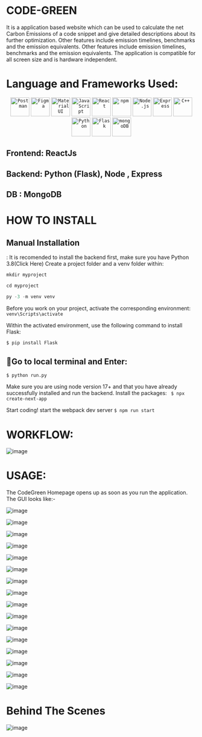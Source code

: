 # CODE-GREEN
It is a application based website which can be used to calculate the net Carbon Emissions of a code snippet and give detailed descriptions about its further optimization. Other features include emission timelines, benchmarks and the emission equivalents.
Other features include emission timelines, benchmarks and the emission equivalents.
The application is compatible for all screen size and is hardware independent.

# Language and Frameworks Used:

<div align="center">
	<code><img height="50" src="https://user-images.githubusercontent.com/25181517/192109061-e138ca71-337c-4019-8d42-4792fdaa7128.png" alt="Postman" title="Postman" /></code>
	<code><img height="50" src="https://user-images.githubusercontent.com/25181517/189715289-df3ee512-6eca-463f-a0f4-c10d94a06b2f.png" alt="Figma" title="Figma" /></code>
	<code><img height="50" src="https://user-images.githubusercontent.com/25181517/189716630-fe6c084c-6c66-43af-aa49-64c8aea4a5c2.png" alt="Material UI" title="Material UI" /></code>
	<code><img height="50" src="https://user-images.githubusercontent.com/25181517/117447155-6a868a00-af3d-11eb-9cfe-245df15c9f3f.png" alt="JavaScript" title="JavaScript" /></code>
	<code><img height="50" src="https://user-images.githubusercontent.com/25181517/183897015-94a058a6-b86e-4e42-a37f-bf92061753e5.png" alt="React" title="React" /></code>
	<code><img height="50" src="https://user-images.githubusercontent.com/25181517/121401671-49102800-c959-11eb-9f6f-74d49a5e1774.png" alt="npm" title="npm" /></code>
	<code><img height="50" src="https://user-images.githubusercontent.com/25181517/183568594-85e280a7-0d7e-4d1a-9028-c8c2209e073c.png" alt="Node.js" title="Node.js" /></code>
	<code><img height="50" src="https://user-images.githubusercontent.com/25181517/183859966-a3462d8d-1bc7-4880-b353-e2cbed900ed6.png" alt="Express" title="Express" /></code>
	<code><img height="50" src="https://user-images.githubusercontent.com/25181517/192106073-90fffafe-3562-4ff9-a37e-c77a2da0ff58.png" alt="C++" title="C++" /></code>
	<code><img height="50" src="https://user-images.githubusercontent.com/25181517/183423507-c056a6f9-1ba8-4312-a350-19bcbc5a8697.png" alt="Python" title="Python" /></code>
	<code><img height="50" src="https://user-images.githubusercontent.com/25181517/183423775-2276e25d-d43d-4e58-890b-edbc88e915f7.png" alt="Flask" title="Flask" /></code>
	<code><img height="50" src="https://user-images.githubusercontent.com/25181517/182884177-d48a8579-2cd0-447a-b9a6-ffc7cb02560e.png" alt="mongoDB" title="mongoDB" /></code>
</div>

## Frontend: ReactJs

## Backend: Python (Flask), Node , Express 

## DB :  MongoDB 

# HOW TO INSTALL

## Manual Installation
:
It is recomended to install the backend first, make sure you have Python 3.8(Click Here)
Create a project folder and a venv folder within:

```javascript 
mkdir myproject
```

```javascript 
cd myproject
```


```python
py -3 -m venv venv
```

Before you work on your project, activate the corresponding environment:
`venv\Scripts\activate`

Within the activated environment, use the following command to install Flask:

```python
$ pip install Flask
```


## Go to local terminal and Enter:
`$ python run.py`


Make sure you are using node version 17+ and that you have already successfully installed and run the backend.
Install the packages: ` $ npx create-next-app`

Start coding! start the webpack dev server `$ npm run start`


# WORKFLOW:




![image](https://user-images.githubusercontent.com/117106268/231237624-9c1d5cab-9522-4022-a6f3-31dc7ba100be.png)






 
# USAGE:

The CodeGreen Homepage opens up as soon as you run the application. The GUI looks like:-





![image](https://user-images.githubusercontent.com/117106268/231237772-ec18f5dc-8923-4862-a967-25c7104e4252.png)







![image](https://user-images.githubusercontent.com/117106268/231237849-e35507db-ef8a-4eb2-b2f0-00174e42b887.png)







![image](https://user-images.githubusercontent.com/117106268/231237896-476aa822-f735-4922-8a9d-f11a35e57b9a.png)








![image](https://user-images.githubusercontent.com/117106268/231237947-0800be03-cac4-48da-a2b5-c179ceac3344.png)









![image](https://user-images.githubusercontent.com/117106268/231238001-94c6168b-c6e3-4811-99c3-248b28f8287c.png)










![image](https://user-images.githubusercontent.com/117106268/231238051-2c344669-6c2f-4feb-b580-29be9d8c0aef.png)










![image](https://user-images.githubusercontent.com/117106268/231238093-31d70576-0266-4809-9ee2-9ad03b984fd4.png)









![image](https://user-images.githubusercontent.com/117106268/231238181-76a08ad9-0d15-4e00-b4cf-1282a45b6407.png)









![image](https://user-images.githubusercontent.com/117106268/231238276-2626fa8b-80a8-4780-9218-8d6c2c2fad14.png)








![image](https://user-images.githubusercontent.com/117106268/231238320-afc6b25b-d98c-4ff9-a0b0-a8ef60cadfeb.png)











![image](https://user-images.githubusercontent.com/117106268/231238430-1e0761a9-979d-4555-84a4-445620e81ced.png)











![image](https://user-images.githubusercontent.com/117106268/231238460-f5727440-a3c9-4bbb-b90a-5741dd1737c3.png)










![image](https://user-images.githubusercontent.com/117106268/231238529-f42cbfa1-985d-4140-9123-f632949c8451.png)










![image](https://user-images.githubusercontent.com/117106268/231238595-af1c6bd1-e0ef-48ed-b74b-1147ddc5abe2.png)










![image](https://user-images.githubusercontent.com/117106268/231238651-26312b08-44b6-4594-849b-72e38e6fbcd7.png)








![image](https://user-images.githubusercontent.com/117106268/231238731-1ab5726d-86f7-4129-bcb6-6f94611e431b.png)












# Behind The Scenes




![image](https://user-images.githubusercontent.com/117106268/231238808-b16193f3-ca8b-4cc0-a313-5e94ab627169.png)

